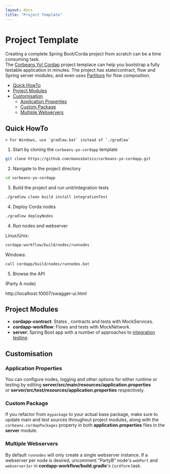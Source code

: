 ```yaml
---
layout: docs
title: "Project Template"
---
```


# Project Template


Creating a complete Spring Boot/Corda project from scratch can be a time consuming task.   
The [Corbeans Yo! Cordap](https://github.com/manosbatsis/corbeans-yo-cordapp) project templace can help you bootstrap a fully testable 
application in minutes. The project has state/contract, flow and Spring server modules, 
and even uses [Partiture](https://manosbatsis.github.io/partiture/) for flow composition.



<!-- TOC depthFrom:2 depthTo:6 withLinks:1 updateOnSave:1 orderedList:0 -->

- [Quick HowTo](#quick-howto)
- [Project Modules](#project-modules) 
- [Customisation](#customisation)
	- [Application Properties](#application-properties)
	- [Custom Package](#custom-package)
	- [Multiple Webservers](#multiple-webservers)

<!-- /TOC -->

## Quick HowTo

	> For Windows, use `gradlew.bat` instead of `./gradlew`

1. Start by cloning the `corbeans-yo-cordapp` template

```bash
git clone https://github.com/manosbatsis/corbeans-yo-cordapp.git
```

2. Navigate to the project directory

```bash
cd corbeans-yo-cordapp
```

3. Build the project and run unit/integration tests

```bash
./gradlew clean build install integrationTest
```

4. Deploy Corda nodes

```bash
./gradlew deployNodes
```

4. Run nodes and webserver

Linux/Unix:

```bash
cordapp-workflow/build/nodes/runnodes
```
Windows:

```bash
call cordapp/build/nodes/runnodes.bat
```

5. Browse the API

(Party A node) 

http://localhost:10007/swagger-ui.html

## Project Modules

- **cordapp-contract**: States , contracts and tests with MockServices.
- **cordapp-workflow**: Flows and tests with MockNetwork.
- **server**: Spring Boot app with a number of approaches to [integration testing](starter-test.html).

## Customisation

### Application Properties

You can configure nodes, logging and other options for either runtime or testing by editing
__server/src/main/resources/application.properties__  
or __server/src/test/resources/application.properties__ respectively.

### Custom Package

If you refactor from `mypackage` to your actual base package, make sure to update main and test sources 
throughout project modules, along with the `corbeans.cordapPackages` property in both __application.properties__ 
files in the __server__ module.

### Multiple Webservers

By default `runnodes` will only create a single webserver instance.
If a webserver per node is desired, uncomment "PartyB" node's `webPort` and `webserverJar`
in __cordapp-workflow/build.gradle__'s `Cordform` task.  
